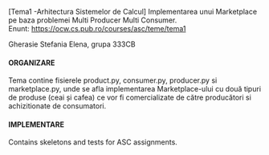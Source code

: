 [Tema1 -Arhitectura Sistemelor de Calcul] Implementarea unui Marketplace pe baza problemei Multi Producer Multi Consumer. <br>
Enunt: https://ocw.cs.pub.ro/courses/asc/teme/tema1

Gherasie Stefania Elena, grupa 333CB

#### ORGANIZARE

Tema contine fisierele product.py, consumer.py, producer.py si marketplace.py, unde se afla implementarea Marketplace-ului cu două tipuri de produse (ceai și cafea) ce vor fi comercializate de către producători si achizitionate de consumatori.

#### IMPLEMENTARE






Contains skeletons and tests for ASC assignments.
